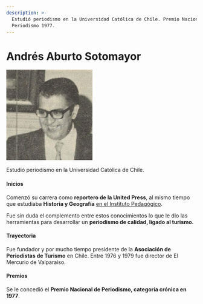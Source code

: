 ```yaml
---
description: >-
  Estudió periodismo en la Universidad Católica de Chile. Premio Nacional de
  Periodismo 1977.
---
```


# Andrés Aburto Sotomayor

![Andr&#xE9;s Aburto Sotomayor. Foto: Universidad de Chile.](../../.gitbook/assets/aburto.jpeg)

Estudió periodismo en la Universidad Católica de Chile.

#### Inicios

Comenzó su carrera como **reportero de la United Press**, al mismo tiempo que estudiaba **Historia y Geografía** [en el Instituto Pedagógico](http://www.uchile.cl/portal/presentacion/historia/grandes-figuras/premios-nacionales/periodismo/6660/andres-aburto-sotomayor).

Fue sin duda el complemento entre estos conocimientos lo que le dio las herramientas para desarrollar un **periodismo de calidad, ligado al turismo.**

#### Trayectoria

Fue fundador y por mucho tiempo presidente de la **Asociación de Periodistas de Turismo** en Chile. Entre 1976 y 1979 fue director de El Mercurio de Valparaíso.

#### Premios

Se le concedió el **Premio Nacional de Periodismo, categoría crónica en 1977**.

